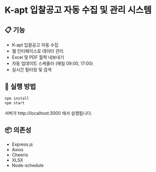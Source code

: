 # K-apt 입찰공고 자동 수집 및 관리 시스템

## 📋 기능
- K-apt 입찰공고 자동 수집
- 웹 인터페이스로 데이터 관리
- Excel 및 PDF 월력 내보내기
- 자동 업데이트 스케줄러 (매일 09:00, 17:00)
- 실시간 필터링 및 검색

## 🚀 실행 방법
```bash
npm install
npm start
```

서버가 http://localhost:3000 에서 실행됩니다.

## 📦 의존성
- Express.js
- Axios
- Cheerio
- XLSX
- Node-schedule 